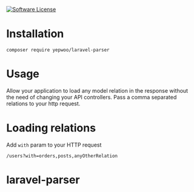 [![Software License](https://img.shields.io/badge/license-MIT-brightgreen.svg)](LICENSE)
# Installation
`composer require yepwoo/laravel-parser`

# Usage
Allow your application to load any model relation in the response without the need of changing your API controllers.
Pass a comma separated relations to your http request.

# Loading relations
Add `with` param to your HTTP request

`/users?with=orders,posts,anyOtherRelation`

# laravel-parser
